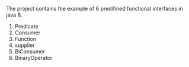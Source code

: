 The project contains the example of 6 predifined functional interfaces in java 8.

1) Predicate
2) Consumer
3) Function
4) supplier
5) BiConsumer
6) BinaryOperator